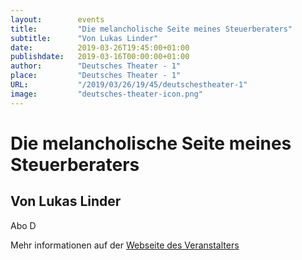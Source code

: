 ```yaml
---
layout:        events
title:         "Die melancholische Seite meines Steuerberaters"
subtitle:      "Von Lukas Linder"
date:          2019-03-26T19:45:00+01:00
publishdate:   2019-03-16T00:00:00+01:00
author:        "Deutsches Theater - 1"
place:         "Deutsches Theater - 1"
URL:           "/2019/03/26/19/45/deutschestheater-1"
image:         "deutsches-theater-icon.png"
---
```


Die melancholische Seite meines Steuerberaters
===========

Von Lukas Linder
-----------

 Abo D

Mehr informationen auf der [Webseite des Veranstalters](https://www.dt-goettingen.de/stueck/die-melancholische-seite-meines-steuerberaters/)

